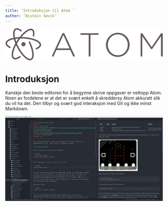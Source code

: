 ```yaml
---
title: ‘Introduksjon til Atom ’
author: ‘Øistein Søvik’
---
```


![Bilde av Atom sin logo](Atom_icon.svg)

# Introduksjon

Kanskje den beste editoren for å begynne skrive oppgaver er nettopp Atom. Noen
av fordelene er at det er svært enkelt å skreddersy Atom akkuratt slik du vil ha
det. Den tilbyr og svært god interaksjon med Git og ikke minst Markdown.

![Bilde av atom i bruk](atom-faktisk-jobbing.png)
